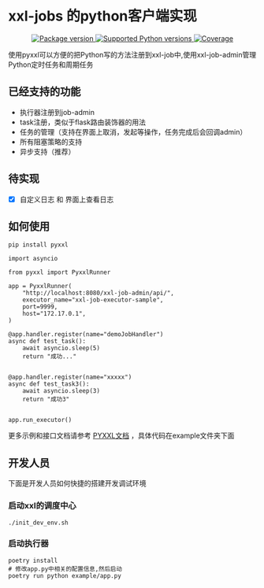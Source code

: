 # xxl-jobs 的python客户端实现

<p align="center">
<a href="https://pypi.org/project/pyxxl" target="_blank">
    <img src="https://img.shields.io/pypi/v/pyxxl?color=%2334D058&label=pypi%20package" alt="Package version">
</a>
<a href="https://pypi.org/project/pyxxl" target="_blank">
    <img src="https://img.shields.io/pypi/pyversions/pyxxl.svg?color=%2334D058" alt="Supported Python versions">
</a>
<a href="https://pypi.org/project/pyxxl" target="_blank">
    <img src="https://img.shields.io/codecov/c/github/fcfangcc/pyxxl?color=%2334D058" alt="Coverage">
</a>
</p>

使用pyxxl可以方便的把Python写的方法注册到xxl-job中,使用xxl-job-admin管理Python定时任务和周期任务

## 已经支持的功能

* 执行器注册到job-admin
* task注册，类似于flask路由装饰器的用法
* 任务的管理（支持在界面上取消，发起等操作，任务完成后会回调admin）
* 所有阻塞策略的支持
* 异步支持（推荐）

## 待实现

- [x] 自定义日志 和 界面上查看日志

## 如何使用

```shell
pip install pyxxl
```

```
import asyncio

from pyxxl import PyxxlRunner

app = PyxxlRunner(
    "http://localhost:8080/xxl-job-admin/api/",
    executor_name="xxl-job-executor-sample",
    port=9999,
    host="172.17.0.1",
)

@app.handler.register(name="demoJobHandler")
async def test_task():
    await asyncio.sleep(5)
    return "成功..."


@app.handler.register(name="xxxxx")
async def test_task3():
    await asyncio.sleep(3)
    return "成功3"


app.run_executor()
```


更多示例和接口文档请参考 [PYXXL文档](https://fcfangcc.github.io/pyxxl/example/) ，具体代码在example文件夹下面


## 开发人员
下面是开发人员如何快捷的搭建开发调试环境

### 启动xxl的调度中心

```shell
./init_dev_env.sh
```


### 启动执行器


```shell
poetry install
# 修改app.py中相关的配置信息,然后启动
poetry run python example/app.py
```
